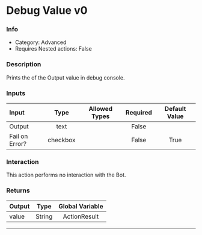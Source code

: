 # Debug Value v0

### Info

- Category: Advanced
- Requires Nested actions: False


### Description
Prints the of the Output value in debug console.


### Inputs

| Input | Type | Allowed Types | Required |  Default Value |
| :--- | :---: | :---: | :---: | :---: |
| Output | text |  | False |  |
| Fail on Error? | checkbox |  | False | True |


### Interaction
This action performs no interaction with the Bot.

### Returns

| Output | Type | Global Variable |
| :--- | :---: | :---: |
| value | String | ActionResult |

---